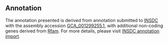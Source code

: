 

Annotation
----------

The annotation presented is derived from annotation submitted to
[INSDC](http://www.insdc.org) with the assembly accession
[GCA\_001299255.1](http://www.ebi.ac.uk/ena/data/view/GCA_001299255.1),
with additional non-coding genes derived from
[Rfam](http://rfam.xfam.org/). For more details, please visit [INSDC
annotation
import](http://ensemblgenomes.org/info/data/insdc_annotation).
